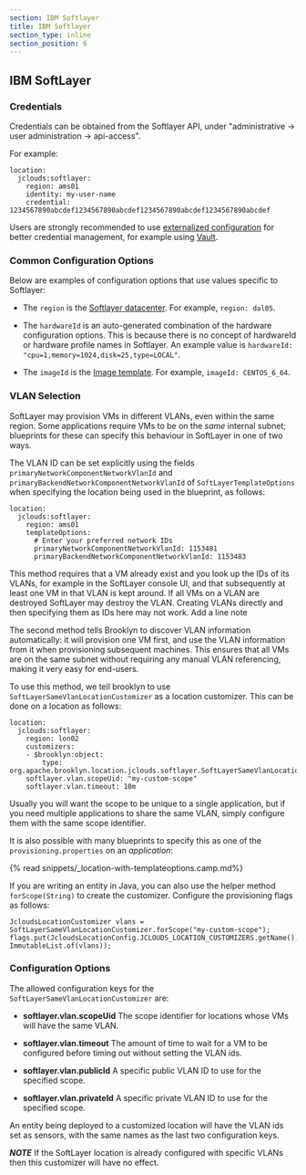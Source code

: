 ```yaml
---
section: IBM Softlayer
title: IBM Softlayer
section_type: inline
section_position: 6
---
```


## IBM SoftLayer

### Credentials

Credentials can be obtained from the Softlayer API, under "administrative -> user administration -> api-access".

For example:

    location:
      jclouds:softlayer:
        region: ams01
        identity: my-user-name
        credential: 1234567890abcdef1234567890abcdef1234567890abcdef1234567890abcdef

Users are strongly recommended to use 
[externalized configuration](/guide/ops/externalized-configuration.md) for better
credential management, for example using [Vault](https://www.vaultproject.io/).


### Common Configuration Options

Below are examples of configuration options that use values specific to Softlayer:

* The `region` is the [Softlayer datacenter](http://www.softlayer.com/data-centers).
  For example, `region: dal05`.

* The `hardwareId` is an auto-generated combination of the hardware configuration options.
  This is because there is no concept of hardwareId or hardware profile names in Softlayer. 
  An example value is `hardwareId: "cpu=1,memory=1024,disk=25,type=LOCAL"`.

* The `imageId` is the [Image template](https://knowledgelayer.softlayer.com/learning/introduction-image-templates).
  For example, `imageId: CENTOS_6_64`.


### VLAN Selection

SoftLayer may provision VMs in different VLANs, even within the same region.
Some applications require VMs to be on the *same* internal subnet; blueprints
for these can specify this behaviour in SoftLayer in one of two ways.

The VLAN ID can be set explicitly using the fields
`primaryNetworkComponentNetworkVlanId` and
`primaryBackendNetworkComponentNetworkVlanId` of `SoftLayerTemplateOptions`
when specifying the location being used in the blueprint, as follows:

    location:
      jclouds:softlayer:
        region: ams01
        templateOptions:
          # Enter your preferred network IDs
          primaryNetworkComponentNetworkVlanId: 1153481
          primaryBackendNetworkComponentNetworkVlanId: 1153483

This method requires that a VM already exist and you look up the IDs of its
VLANs, for example in the SoftLayer console UI, and that subsequently at least
one VM in that VLAN is kept around.  If all VMs on a VLAN are destroyed
SoftLayer may destroy the VLAN.  Creating VLANs directly and then specifying
them as IDs here may not work.  Add a line note

The second method tells Brooklyn to discover VLAN information automatically: it
will provision one VM first, and use the VLAN information from it when
provisioning subsequent machines. This ensures that all VMs are on the same
subnet without requiring any manual VLAN referencing, making it very easy for
end-users.

To use this method, we tell brooklyn to use `SoftLayerSameVlanLocationCustomizer`
as a location customizer.  This can be done on a location as follows:

    location:
      jclouds:softlayer:
        region: lon02
        customizers:
        - $brooklyn:object:
            type: org.apache.brooklyn.location.jclouds.softlayer.SoftLayerSameVlanLocationCustomizer
        softlayer.vlan.scopeUid: "my-custom-scope"
        softlayer.vlan.timeout: 10m

Usually you will want the scope to be unique to a single application, but if you
need multiple applications to share the same VLAN, simply configure them with
the same scope identifier.

It is also possible with many blueprints to specify this as one of the
`provisioning.properties` on an *application*:

{% read snippets/_location-with-templateoptions.camp.md%}

If you are writing an entity in Java, you can also use the helper
method `forScope(String)` to create the customizer. Configure the
provisioning flags as follows:

    JcloudsLocationCustomizer vlans = SoftLayerSameVlanLocationCustomizer.forScope("my-custom-scope");
    flags.put(JcloudsLocationConfig.JCLOUDS_LOCATION_CUSTOMIZERS.getName(), ImmutableList.of(vlans));


### Configuration Options

The allowed configuration keys for the `SoftLayerSameVlanLocationCustomizer`
are:

-   **softlayer.vlan.scopeUid** The scope identifier for locations whose
    VMs will have the same VLAN.

-   **softlayer.vlan.timeout** The amount of time to wait for a VM to
    be configured before timing out without setting the VLAN ids.

-   **softlayer.vlan.publicId** A specific public VLAN ID to use for
    the specified scope.

-   **softlayer.vlan.privateId** A specific private VLAN ID to use for
    the specified scope.

An entity being deployed to a customized location will have the VLAN ids set as
sensors, with the same names as the last two configuration keys.

***NOTE*** If the SoftLayer location is already configured with specific VLANs
then this customizer will have no effect.



